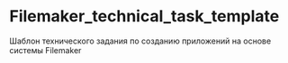 # Filemaker_technical_task_template
Шаблон технического задания по созданию приложений на основе системы Filemaker
